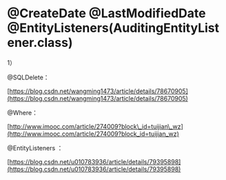 # @CreateDate @LastModifiedDate @EntityListeners\(AuditingEntityListener.class\)



1）

@SQLDelete：

[https://blog.csdn.net/wangming1473/article/details/78670905](https://blog.csdn.net/wangming1473/article/details/78670905)

@Where：

[http://www.imooc.com/article/274009?block\_id=tuijian\_wz](http://www.imooc.com/article/274009?block_id=tuijian_wz)

@EntityListeners ：

[https://blog.csdn.net/u010783936/article/details/79395898](https://blog.csdn.net/u010783936/article/details/79395898)



